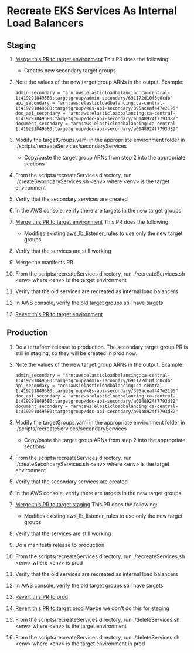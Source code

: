 # Recreate EKS Services As Internal Load Balancers

## Staging

1. [Merge this PR to target environment](https://github.com/cds-snc/notification-terraform/pull/887)
    This PR does the following:
    - Creates new secondary target groups
    
2. Note the values of the new target group ARNs in the output. Example:
    ```
    admin_secondary = "arn:aws:elasticloadbalancing:ca-central-1:419291849580:targetgroup/admin-secondary/691172d10f3c0cdb"
    api_secondary = "arn:aws:elasticloadbalancing:ca-central-1:419291849580:targetgroup/k8s-api-secondary/395aceaf447e2195"
    doc_api_secondary = "arn:aws:elasticloadbalancing:ca-central-1:419291849580:targetgroup/doc-api-secondary/a0148924f7793d82"
    document_secondary = "arn:aws:elasticloadbalancing:ca-central-1:419291849580:targetgroup/doc-api-secondary/a0148924f7793d82"
    ```

3. Modify the targetGroups.yaml in the appropriate environment folder in ./scripts/recreateServices/secondaryServices
    - Copy/paste the target group ARNs from step 2 into the appropriate sections

4. From the scripts/recreateServices directory, run ./createSecondaryServices.sh \<env\> where \<env\> is the target environment
5. Verify that the secondary services are created
6. In the AWS console, verify there are targets in the new target groups
7. [Merge this PR to target environment](https://github.com/cds-snc/notification-terraform/pull/889)
    This PR does the following:
    - Modifies existing aws_lb_listener_rules to use only the new target groups
8. Verify that the services are still working
9. Merge the manifests PR
8. From the scripts/recreateServices directory, run ./recreateServices.sh \<env\> where \<env\> is the target environment
9. Verify that the old services are recreated as internal load balancers
10. In AWS console, verify the old target groups still have targets
10. [Revert this PR to target environment](https://github.com/cds-snc/notification-terraform/pull/889)



## Production

1. Do a terraform release to production. The secondary target group PR is still in staging, so they will be created in prod now.
    
2. Note the values of the new target group ARNs in the output. Example:
    ```
    admin_secondary = "arn:aws:elasticloadbalancing:ca-central-1:419291849580:targetgroup/admin-secondary/691172d10f3c0cdb"
    api_secondary = "arn:aws:elasticloadbalancing:ca-central-1:419291849580:targetgroup/k8s-api-secondary/395aceaf447e2195"
    doc_api_secondary = "arn:aws:elasticloadbalancing:ca-central-1:419291849580:targetgroup/doc-api-secondary/a0148924f7793d82"
    document_secondary = "arn:aws:elasticloadbalancing:ca-central-1:419291849580:targetgroup/doc-api-secondary/a0148924f7793d82"
    ```

3. Modify the targetGroups.yaml in the appropriate environment folder in ./scripts/recreateServices/secondaryServices
    - Copy/paste the target group ARNs from step 2 into the appropriate sections

4. From the scripts/recreateServices directory, run ./createSecondaryServices.sh \<env\> where \<env\> is the target environment
5. Verify that the secondary services are created
6. In the AWS console, verify there are targets in the new target groups
7. [Merge this PR to target staging](https://github.com/cds-snc/notification-terraform/pull/889)
    This PR does the following:
    - Modifies existing aws_lb_listener_rules to use only the new target groups
8. Verify that the services are still working
9. Do a manifests release to production
8. From the scripts/recreateServices directory, run ./recreateServices.sh \<env\> where \<env\> is prod
9. Verify that the old services are recreated as internal load balancers
10. In AWS console, verify the old target groups still have targets
10. [Revert this PR to prod](https://github.com/cds-snc/notification-terraform/pull/889)
10. [Revert this PR to target prod](https://github.com/cds-snc/notification-terraform/pull/887) Maybe we don't do this for staging
11. From the scripts/recreateServices directory, run ./deleteServices.sh \<env\> where \<env\> is the target environment 
11. From the scripts/recreateServices directory, run ./deleteServices.sh <env\> where \<env\> is the target environment in prod